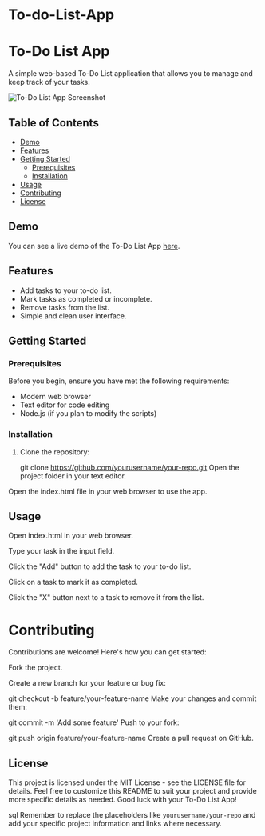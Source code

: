 # To-do-List-App

# To-Do List App

A simple web-based To-Do List application that allows you to manage and keep track of your tasks.

![To-Do List App Screenshot](/Screenshot.png)

## Table of Contents

- [Demo](#demo)
- [Features](#features)
- [Getting Started](#getting-started)
  - [Prerequisites](#prerequisites)
  - [Installation](#installation)
- [Usage](#usage)
- [Contributing](#contributing)
- [License](#license)

## Demo

You can see a live demo of the To-Do List App [here](#).

## Features

- Add tasks to your to-do list.
- Mark tasks as completed or incomplete.
- Remove tasks from the list.
- Simple and clean user interface.

## Getting Started

### Prerequisites

Before you begin, ensure you have met the following requirements:

- Modern web browser
- Text editor for code editing
- Node.js (if you plan to modify the scripts)

### Installation

1. Clone the repository:


   git clone https://github.com/yourusername/your-repo.git
Open the project folder in your text editor.

Open the index.html file in your web browser to use the app.

## Usage
Open index.html in your web browser.

Type your task in the input field.

Click the "Add" button to add the task to your to-do list.

Click on a task to mark it as completed.

Click the "X" button next to a task to remove it from the list.

# Contributing
Contributions are welcome! Here's how you can get started:

Fork the project.

Create a new branch for your feature or bug fix:



git checkout -b feature/your-feature-name
Make your changes and commit them:


git commit -m 'Add some feature'
Push to your fork:


git push origin feature/your-feature-name
Create a pull request on GitHub.

## License

This project is licensed under the MIT License - see the LICENSE file for details.
Feel free to customize this README to suit your project and provide more specific details as needed. Good luck with your To-Do List App!

sql
Remember to replace the placeholders like `yourusername/your-repo` and add your specific project information and links where necessary.




